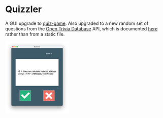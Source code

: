 # Quizzler

A GUI upgrade to [quiz-game](https://github.com/jasonwashburn/quiz-game). Also upgraded to a new random set of 
questions from the [Open Trivia Database](https://opentdb.com/api_config.php) API, which is documented 
[here](https://opentdb.com/api_config.php) rather than from a static file.

<img src="screenshot.png" alt="screenshot" width="200">
